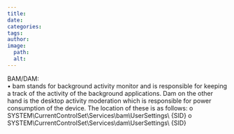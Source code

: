 ```yaml
---
title: 
date: 
categories: 
tags: 
author: 
image:
  path: 
  alt: 
---
```

BAM/DAM:  
• bam stands for background activity monitor and is responsible for keeping a track of the 
activity of the background applications. Dam on the other hand is the desktop activity 
moderation which is responsible for power consumption of the device. The location of 
these is as follows: 
o SYSTEM\CurrentControlSet\Services\bam\UserSettings\ {SID} 
o SYSTEM\CurrentControlSet\Services\dam\UserSettings\ {SID}
